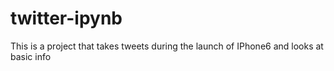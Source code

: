 # twitter-ipynb
This is a project that takes tweets during the launch of IPhone6 and looks at basic info
